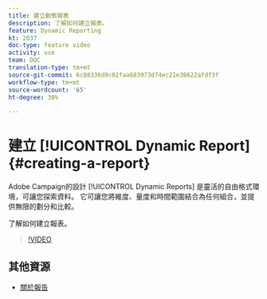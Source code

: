 ```yaml
---
title: 建立動態報表
description: 了解如何建立報表。
feature: Dynamic Reporting
kt: 2037
doc-type: feature video
activity: use
team: DOC
translation-type: tm+mt
source-git-commit: 6c88336d9c02faa683973d74ec21e38622afdf3f
workflow-type: tm+mt
source-wordcount: '65'
ht-degree: 30%

---
```



# 建立 [!UICONTROL Dynamic Report]{#creating-a-report}

Adobe Campaign的設計 [!UICONTROL Dynamic Reports] 是靈活的自由格式環境，可讓您探索資料。 它可讓您將維度、量度和時間範圍結合為任何組合，並提供無限的劃分和比較。

了解如何建立報表。

>[!VIDEO](https://video.tv.adobe.com/v/25264/?quality=12)

## 其他資源

* [關於報告](https://docs.adobe.com/content/help/en/campaign-standard/using/reporting/about-reporting/about-dynamic-reports.html)
